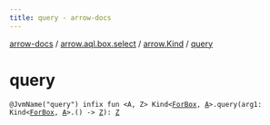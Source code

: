 ```yaml
---
title: query - arrow-docs
---
```


[arrow-docs](../../index.html) / [arrow.aql.box.select](../index.html) / [arrow.Kind](index.html) / [query](./query.html)

# query

`@JvmName("query") infix fun <A, Z> Kind<`[`ForBox`](../../arrow.aql/-for-box.html)`, `[`A`](query.html#A)`>.query(arg1: Kind<`[`ForBox`](../../arrow.aql/-for-box.html)`, `[`A`](query.html#A)`>.() -> `[`Z`](query.html#Z)`): `[`Z`](query.html#Z)